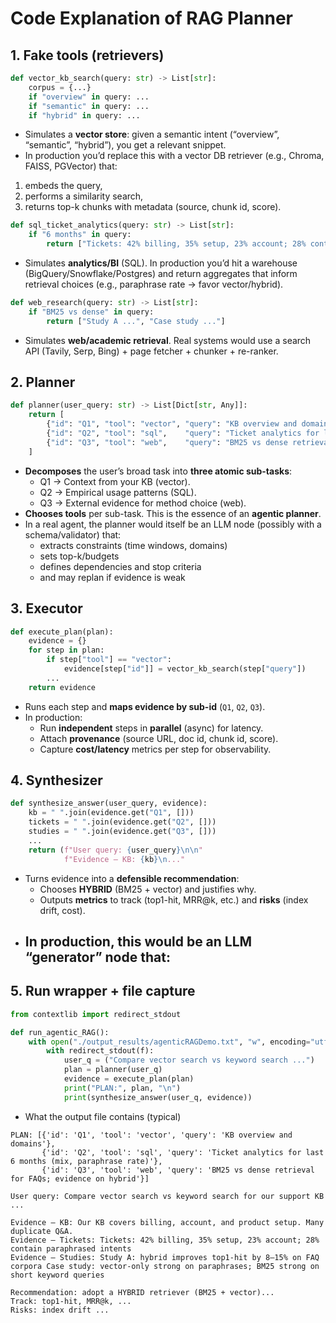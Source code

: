 # Code Explanation of RAG Planner
## 1. Fake tools (retrievers)
```python
def vector_kb_search(query: str) -> List[str]:
    corpus = {...}
    if "overview" in query: ...
    if "semantic" in query: ...
    if "hybrid" in query: ...

```
- Simulates a **vector store**: given a semantic intent (“overview”, “semantic”, “hybrid”), you get a relevant snippet.
- In production you’d replace this with a vector DB retriever (e.g., Chroma, FAISS, PGVector) that:
1. embeds the query,
2. performs a similarity search,
3. returns top-k chunks with metadata (source, chunk id, score).
```python
def sql_ticket_analytics(query: str) -> List[str]:
    if "6 months" in query:
        return ["Tickets: 42% billing, 35% setup, 23% account; 28% contain paraphrased intents"]

```
- Simulates **analytics/BI** (SQL). In production you’d hit a warehouse (BigQuery/Snowflake/Postgres) and return aggregates that inform retrieval choices (e.g., paraphrase rate → favor vector/hybrid).
```python
def web_research(query: str) -> List[str]:
    if "BM25 vs dense" in query:
        return ["Study A ...", "Case study ..."]
```
- Simulates **web/academic retrieval**. Real systems would use a search API (Tavily, Serp, Bing) + page fetcher + chunker + re-ranker.
## 2. Planner
```python
def planner(user_query: str) -> List[Dict[str, Any]]:
    return [
        {"id": "Q1", "tool": "vector", "query": "KB overview and domains"},
        {"id": "Q2", "tool": "sql",    "query": "Ticket analytics for last 6 months (mix, paraphrase rate)"},
        {"id": "Q3", "tool": "web",    "query": "BM25 vs dense retrieval for FAQs; evidence on hybrid"}
    ]

```
- **Decomposes** the user’s broad task into **three atomic sub-tasks**:
    - Q1 → Context from your KB (vector).
    - Q2 → Empirical usage patterns (SQL).
    - Q3 → External evidence for method choice (web).
- **Chooses tools** per sub-task. This is the essence of an **agentic planner**.
- In a real agent, the planner would itself be an LLM node (possibly with a schema/validator) that:
    - extracts constraints (time windows, domains)
    - sets top-k/budgets
    - defines dependencies and stop criteria
    - and may replan if evidence is weak
## 3. Executor
```python
def execute_plan(plan):
    evidence = {}
    for step in plan:
        if step["tool"] == "vector":
            evidence[step["id"]] = vector_kb_search(step["query"])
        ...
    return evidence

```
- Runs each step and **maps evidence by sub-id** (`Q1`, `Q2`, `Q3`).
- In production:
    - Run **independent** steps in **parallel** (async) for latency.
    - Attach **provenance** (source URL, doc id, chunk id, score).
    - Capture **cost/latency** metrics per step for observability.
## 4. Synthesizer
```python
def synthesize_answer(user_query, evidence):
    kb = " ".join(evidence.get("Q1", []))
    tickets = " ".join(evidence.get("Q2", []))
    studies = " ".join(evidence.get("Q3", []))
    ...
    return (f"User query: {user_query}\n\n"
            f"Evidence — KB: {kb}\n..."

```
- Turns evidence into a **defensible recommendation**:
    - Chooses **HYBRID** (BM25 + vector) and justifies why.
    - Outputs **metrics** to track (top1-hit, MRR@k, etc.) and **risks** (index drift, cost).
- In production, this would be an LLM “generator” node that:
    - 
## 5. Run wrapper + file capture
```python
from contextlib import redirect_stdout

def run_agentic_RAG():
    with open("./output_results/agenticRAGDemo.txt", "w", encoding="utf-8") as f:
        with redirect_stdout(f):
            user_q = ("Compare vector search vs keyword search ...")
            plan = planner(user_q)
            evidence = execute_plan(plan)
            print("PLAN:", plan, "\n")
            print(synthesize_answer(user_q, evidence))

```
- What the output file contains (typical)
```text
PLAN: [{'id': 'Q1', 'tool': 'vector', 'query': 'KB overview and domains'},
       {'id': 'Q2', 'tool': 'sql', 'query': 'Ticket analytics for last 6 months (mix, paraphrase rate)'},
       {'id': 'Q3', 'tool': 'web', 'query': 'BM25 vs dense retrieval for FAQs; evidence on hybrid'}]

User query: Compare vector search vs keyword search for our support KB ...

Evidence — KB: Our KB covers billing, account, and product setup. Many duplicate Q&A.
Evidence — Tickets: Tickets: 42% billing, 35% setup, 23% account; 28% contain paraphrased intents
Evidence — Studies: Study A: hybrid improves top1-hit by 8–15% on FAQ corpora Case study: vector-only strong on paraphrases; BM25 strong on short keyword queries

Recommendation: adopt a HYBRID retriever (BM25 + vector)...
Track: top1-hit, MRR@k, ...
Risks: index drift ...

```